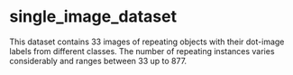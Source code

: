 # single_image_dataset
This dataset contains 33 images of repeating objects with their dot-image labels from different classes. The number of repeating instances varies considerably and ranges between 33 up to 877.
